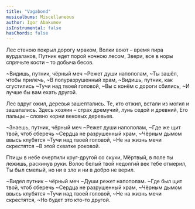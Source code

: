 ```yaml
---
title: "Vagabond"
musicalbums: Miscellaneous
author: Igor Abakumov
isInstrumental: false
hasChords: false
---
```


Лес стеною покрыл дорогу мраком,
Волки воют – время пира вурдалаков,
Путник едет порой ночною лесом,
Звери, все в норы спрячьте кости – то добыча бесов.

~Видишь, путник, чёрный меч
~Режет души напополам,
~Ты зашёл, чтобы прилечь,
~В полуразрушенный храм,
~Видишь, путник, как сгустились
~Тучи над твоей головой,
~Вы с конём с дороги сбились,
~И лучше бы вам ехать другой.

Лес вдруг ожил, деревья зашептались.
Те, кто отжил, встали из могил и зашатались.
Здесь хозяин – страх дремучий, лунь седой и древний,
Его пальцы – словно корни вековых деревьев.

~Знаешь, путник, чёрный меч
~Режет души напополам,
~Где же щит твой, чтоб сберечь
~Сердца не разрушенный храм,
~Чёрным дымом ввысь клубятся
~Тучи над твоей головой,
~Не на жизнь мечи скрестятся
~В этой схватке роковой.

Птицы в небе очертили круг-другой со скуки,
Мёртвый, в поле ты лежишь, раскинув руки.
Волос белый твой недолгий век тебе отмерил,
Ты был смелый, но ни в зло и ни в добро не верил.

~Видел путник – чёрный меч
~Души режет напополам.
~Где был щит твой, чтоб сберечь
~Сердца не разрушенный храм,
~Чёрным дымом ввысь клубятся
~Тучи над твоей головой,
~Не на жизнь мечи скрестятся,
~Но будет это кто-то другой.

